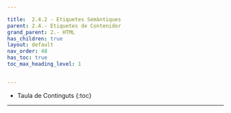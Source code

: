 ```yaml
---

title:  2.4.2 - Etiquetes Semàntiques
parent: 2.4.- Etiquetes de Contenidor
grand_parent: 2.- HTML
has_children: true
layout: default
nav_order: 48
has_toc: true
toc_max_heading_level: 1


---
```


* Taula de Continguts
{:toc}

---

